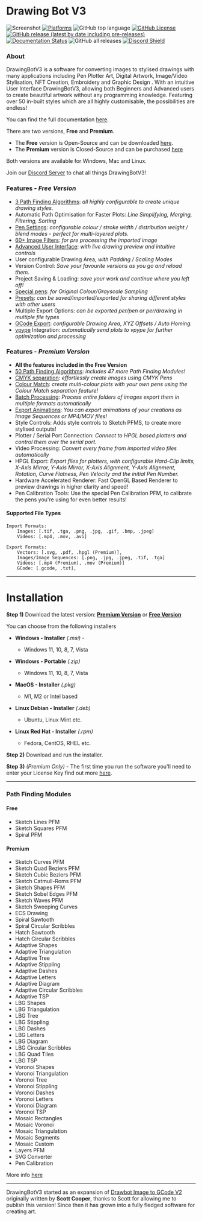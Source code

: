 # Drawing Bot V3

![Screenshot](https://github.com/SonarSonic/DrawingBotV3/blob/master/images/screenshotV6.JPG?raw=true)
[![Platforms](https://img.shields.io/badge/platform-Windows%2C%20Mac%2C%20Linux-green?style=flat-square)](https://github.com/SonarSonic/DrawingBotV3#installation)
![GitHub top language](https://img.shields.io/github/languages/top/SonarSonic/DrawingBotV3?style=flat-square)
[![GitHub License](https://img.shields.io/github/license/SonarSonic/DrawingBotV3?style=flat-square)](https://github.com/SonarSonic/DrawingBotV3/blob/master/LICENSE)
[![GitHub release (latest by date including pre-releases)](https://img.shields.io/github/v/release/SonarSonic/DrawingBotV3?include_prereleases&style=flat-square)](https://github.com/SonarSonic/DrawingBotV3/releases/latest)
[![Documentation Status](https://readthedocs.org/projects/drawingbotv3/badge/?version=latest)](https://drawingbotv3.readthedocs.io/en/latest/?badge=latest)
![GitHub all releases](https://img.shields.io/github/downloads/SonarSonic/DrawingBotV3/total)
[![Discord Shield](https://discordapp.com/api/guilds/929089222118359100/widget.png?style=shield)](https://discord.com/invite/pwNdjYxrM9)

### About

DrawingBotV3 is a software for converting images to stylised drawings with many applications including Pen Plotter Art, Digital Artwork, Image/Video Stylisation, NFT Creation, Embroidery and Graphic Design . With an intuitive User Interface DrawingBotV3, allowing both Beginners and Advanced users to create beautiful artwork without any programming knowledge. Featuring over 50 in-built styles which are all highly customisable, the possibilities are endless!

You can find the full documentation [here](https://drawingbotv3.readthedocs.io/en/latest/). 

There are two versions, **Free** and **Premium**. 
- The **Free** version is Open-Source and can be downloaded [here](https://github.com/SonarSonic/DrawingBotV3/releases/latest). 
- The **Premium** version is Closed-Source and can be purchased [here](http://drawingbotv3.com/downloads/)

Both versions are available for Windows, Mac and Linux.

Join our [Discord Server](https://discord.com/invite/pwNdjYxrM9) to chat all things DrawingBotV3!


### Features - *Free Version*

-  [3 Path Finding Algorithms](https://drawingbotv3.readthedocs.io/en/latest/pfms.html): *all highly configurable to create unique drawing styles.*
-  Automatic Path Optimisation for Faster Plots: *Line Simplifying, Merging, Filtering, Sorting*   
-  [Pen Settings](https://drawingbotv3.readthedocs.io/en/latest/pensettings.html): *configurable colour / stroke width / distribution weight / blend modes - perfect for multi-layered plots.*
-  [60+ Image Filters](https://drawingbotv3.readthedocs.io/en/latest/preprocessing.html): *for pre processing the imported image*
-  [Advanced User Interface](https://drawingbotv3.readthedocs.io/en/latest/userinterface.html): *with live drawing preview and intuitive controls* 
-  User configurable Drawing Area, *with Padding / Scaling Modes*
-  Version Control: *Save your favourite versions as you go and reload them.*
-  Project Saving & Loading: *save your work and continue where you left off!* 
-  [Special pens](https://drawingbotv3.readthedocs.io/en/latest/pensettings.html#special-drawing-pens): *for Original Colour/Grayscale Sampling*
-  [Presets](https://drawingbotv3.readthedocs.io/en/latest/presets.html): *can be saved/imported/exported for sharing different styles with other users*
-  Multiple Export Options: *can be exported per/pen or per/drawing in multiple file types*
-  [GCode Export](https://drawingbotv3.readthedocs.io/en/latest/exportsettings.html#gcode-settings): *configurable Drawing Area, XYZ Offsets / Auto Homing.*
-  [vpype](https://github.com/abey79/vpype) Integration: *automatically send plots to vpype for further optimization and processing*


### Features - *Premium Version*
-  **All the features included in the Free Version**
-  [50 Path Finding Algorithms](https://drawingbotv3.readthedocs.io/en/latest/pfms.html): *includes 47 more Path Finding Modules!*
-  [CMYK separation](https://drawingbotv3.readthedocs.io/en/latest/cmyk.html): *effortlessly create images using CMYK Pens*
-  [Colour Match](https://docs.drawingbotv3.com/en/latest/colourmatch.html): *create multi-colour plots with your own pens using the Colour Match separation feature!*
-  [Batch Processing](https://drawingbotv3.readthedocs.io/en/latest/batchprocessing.html): *Process entire folders of images export them in multiple formats automatically*
-  [Export Animations](https://drawingbotv3.readthedocs.io/en/latest/exportsettings.html#image-sequence-settings): *You can export animations of your creations as Image Sequences or MP4/MOV files!*
-  Style Controls: Adds style controls to Sketch PFMS, to create more stylised outputs!
-  Plotter / Serial Port Connection: *Connect to HPGL based plotters and control them over the serial port.*
-  Video Processing: *Convert every frame from imported video files automatically*
-  HPGL Export: *Export files for plotters, with configurable Hard-Clip limits, X-Axis Mirror, Y-Axis Mirror, X-Axis Alignment, Y-Axis Alignment, Rotation, Curve Flatness, Pen Velocity and the initial Pen Number.*
-  Hardware Accelerated Renderer: Fast OpenGL Based Renderer to preview drawings in higher clarity and speed!
-  Pen Calibration Tools: Use the special Pen Calibration PFM, to calibrate the pens you're using for even better results!

#### Supported File Types

```text
Import Formats: 
    Images: [.tif, .tga, .png, .jpg, .gif, .bmp, .jpeg] 
    Videos: [.mp4, .mov, .avi]
       
Export Formats: 
    Vectors: [.svg, .pdf, .hpgl (Premium)],
    Images/Image Sequences: [.png, .jpg, .jpeg, .tif, .tga]
    Videos: [.mp4 (Premium), .mov (Premium)]
    GCode: [.gcode, .txt],    
```

---
# Installation

**Step 1)** Download the latest version: 
[**Premium Version**](http://drawingbotv3.com/downloads/) or
[**Free Version**](https://github.com/SonarSonic/DrawingBotV3/releases/latest)


You can choose from the following installers

- **Windows - Installer** _(.msi)_ - 
   - Windows 11, 10, 8, 7, Vista
   
- **Windows - Portable** _(.zip)_ 
   - Windows 11, 10, 8, 7, Vista
   
- **MacOS - Installer** _(.pkg)_
   - M1, M2 or Intel based

- **Linux Debian - Installer** _(.deb)_ 
   - Ubuntu, Linux Mint etc.

- **Linux Red Hat - Installer** _(.rpm)_ 
   - Fedora, CentOS, RHEL etc.

**Step 2)** Download and run the installer.

**Step 3)** *(Premium Only)* - The first time you run the software you'll need to enter your License Key find out more [here](https://drawingbotv3.com/license-keys/).


---

### Path Finding Modules

#### Free
- Sketch Lines PFM
- Sketch Squares PFM
- Spiral PFM

#### Premium
- Sketch Curves PFM
- Sketch Quad Beziers PFM
- Sketch Cubic Beziers PFM
- Sketch Catmull-Roms PFM
- Sketch Shapes PFM
- Sketch Sobel Edges PFM
- Sketch Waves PFM
- Sketch Sweeping Curves
- ECS Drawing
- Spiral Sawtooth
- Spiral Circular Scribbles
- Hatch Sawtooth
- Hatch Circular Scribbles
- Adaptive Shapes
- Adaptive Triangulation
- Adaptive Tree
- Adaptive Stippling
- Adaptive Dashes
- Adaptive Letters
- Adaptive Diagram
- Adaptive Circular Scribbles
- Adaptive TSP
- LBG Shapes
- LBG Triangulation
- LBG Tree
- LBG Stippling
- LBG Dashes
- LBG Letters
- LBG Diagram
- LBG Circular Scribbles
- LBG Quad Tiles
- LBG TSP
- Voronoi Shapes
- Voronoi Triangulation
- Voronoi Tree
- Voronoi Stippling
- Voronoi Dashes
- Voronoi Letters
- Voronoi Diagram
- Voronoi TSP
- Mosaic Rectangles
- Mosaic Voronoi
- Mosaic Triangulation
- Mosaic Segments
- Mosaic Custom
- Layers PFM
- SVG Converter
- Pen Calibration

More info [here](https://drawingbotv3.readthedocs.io/en/latest/pfms.html)

---

DrawingBotV3 started as an expansion of [Drawbot Image to GCode V2](https://github.com/Scott-Cooper/Drawbot_image_to_gcode_v2) originally written by **Scott Cooper**, thanks to Scott for allowing me to publish this version! Since then it has grown into a fully fledged software for creating art.


